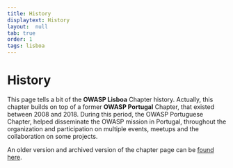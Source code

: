 ```yaml
---
title: History
displaytext: History
layout:  null
tab: true
order: 1
tags: lisboa
---
```


# History

This page tells a bit of the **OWASP Lisboa** Chapter history. Actually, this chapter builds on top of a former **OWASP Portugal** Chapter, that existed between 2008 and 2018. During this period, the OWASP Portuguese Chapter, helped disseminate the OWASP mission in Portugal, throughout the organization and participation on multiple events, meetups and the collaboration on some projects.

An older version and archived version of the chapter page can be [found here](https://web.archive.org/web/20170324093023/https://owasp.org/index.php/Portugal).

